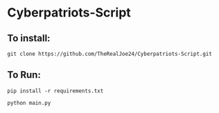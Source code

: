 # Cyberpatriots-Script

## To install:

```git clone https://github.com/TheRealJoe24/Cyberpatriots-Script.git```

## To Run:
```pip install -r requirements.txt```

```python main.py```
